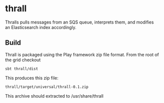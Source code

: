 # thrall

Thralls pulls messages from an SQS queue, interprets them, and modifies an Elasticsearch index accordingly.

## Build

Thrall is packaged using the Play framework zip file format.
From the root of the grid checkout

```
sbt thrall/dist
```

This produces this zip file:

```
thrall/target/universal/thrall-0.1.zip
```


This archive should extracted to /usr/share/thrall






